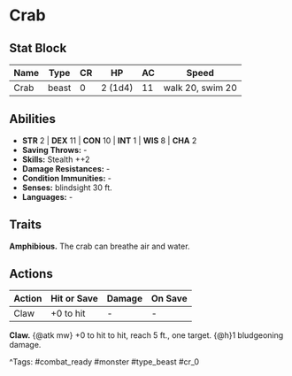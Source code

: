 # Crab

## Stat Block

| Name | Type | CR | HP | AC | Speed |
|------|------|----|----|----|-------|
| Crab | beast | 0 | 2 (1d4) | 11 | walk 20, swim 20 |

## Abilities

- **STR** 2 | **DEX** 11 | **CON** 10 | **INT** 1 | **WIS** 8 | **CHA** 2
- **Saving Throws:** -  
- **Skills:** Stealth ++2  
- **Damage Resistances:** -  
- **Condition Immunities:** -  
- **Senses:** blindsight 30 ft.  
- **Languages:** -

## Traits

**Amphibious.** The crab can breathe air and water.


## Actions

| Action | Hit or Save | Damage | On Save |
|--------|--------------|--------|----------|
| Claw | +0 to hit | - | - |

**Claw.** {@atk mw} +0 to hit to hit, reach 5 ft., one target. {@h}1 bludgeoning damage.


^Tags: #combat_ready #monster #type_beast #cr_0